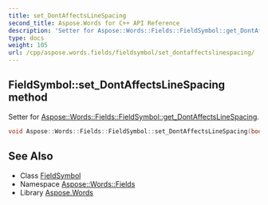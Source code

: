 ```yaml
---
title: set_DontAffectsLineSpacing
second_title: Aspose.Words for C++ API Reference
description: 'Setter for Aspose::Words::Fields::FieldSymbol::get_DontAffectsLineSpacing.'
type: docs
weight: 105
url: /cpp/aspose.words.fields/fieldsymbol/set_dontaffectslinespacing/
---
```

## FieldSymbol::set_DontAffectsLineSpacing method


Setter for [Aspose::Words::Fields::FieldSymbol::get_DontAffectsLineSpacing](../get_dontaffectslinespacing/).

```cpp
void Aspose::Words::Fields::FieldSymbol::set_DontAffectsLineSpacing(bool value)
```

## See Also

* Class [FieldSymbol](../)
* Namespace [Aspose::Words::Fields](../../)
* Library [Aspose.Words](../../../)

